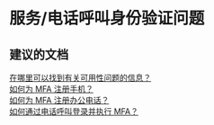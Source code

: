 <properties
    pageTitle="服务/电话呼叫身份验证问题"
    description="服务/电话呼叫身份验证问题"
    service="microsoft.multifactorauthentication"
    resource=""
    authors="aashu"
    displayOrder=""
    selfHelpType="generic"
    supportTopicIds="32336311"
    resourceTags=""
    productPesIds="14947"
    cloudEnvironments="public"
/>


# 服务/电话呼叫身份验证问题


## **建议的文档**
[在哪里可以找到有关可用性问题的信息？](https://azure.microsoft.com/documentation/articles/multi-factor-authentication-faq/#usability)<br>
[如何为 MFA 注册手机？](https://azure.microsoft.com/documentation/articles/multi-factor-authentication-end-user-first-time-mobile-phone/)<br>
[如何为 MFA 注册办公电话？](https://azure.microsoft.com/documentation/articles/multi-factor-authentication-end-user-first-time-office-phone/)<br>
[如何通过电话呼叫登录并执行 MFA？](https://azure.microsoft.com/documentation/articles/multi-factor-authentication-end-user-signin/#signing-in-with-mobile-or-office-phone)



<!--HONumber=Jul16_HO4-->


